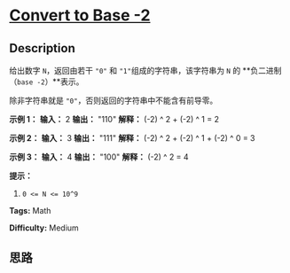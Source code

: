 # [Convert to Base -2][title]

## Description

给出数字 `N`，返回由若干 `"0"` 和 `"1"`组成的字符串，该字符串为 `N` 的 **负二进制（`base -2`）**表示。

除非字符串就是 `"0"`，否则返回的字符串中不能含有前导零。



**示例 1：**
            **输入：** 2    **输出：** "110"    **解释：** (-2) ^ 2 + (-2) ^ 1 = 2    

**示例 2：**
            **输入：** 3    **输出：** "111"    **解释：** (-2) ^ 2 + (-2) ^ 1 + (-2) ^ 0 = 3    

**示例 3：**
            **输入：** 4    **输出：** "100"    **解释：** (-2) ^ 2 = 4    



**提示：**

  1. `0 <= N <= 10^9`


**Tags:** Math

**Difficulty:** Medium

## 思路

[title]: https://leetcode-cn.com/problems/convert-to-base-2
